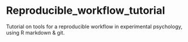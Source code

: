 # Reproducible_workflow_tutorial

Tutorial on tools for a reproducible workflow in experimental psychology, using R markdown & git.
